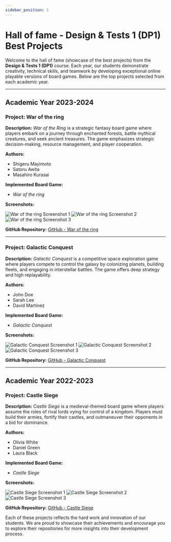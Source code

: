 ```yaml
---
sidebar_position: 1
---
```


# Hall of fame - Design & Tests 1 (DP1) Best Projects

Welcome to the hall of fame (showcase of the best projects) from the **Design & Tests 1 (DP1)** course. Each year, our students demonstrate creativity, technical skills, and teamwork by developing exceptional online playable versions of board games. Below are the top projects selected from each academic year.

---

## Academic Year 2023-2024

### Project: **War of the ring**

**Description:**
*War of the Ring* is a strategic fantasy board game where players embark on a journey through enchanted forests, battle mythical creatures, and seek ancient treasures. The game emphasizes strategic decision-making, resource management, and player cooperation.

**Authors:**
- Shigeru Mayimoto
- Satoru Awita
- Masahiro Kurasai

**Implemented Board Game:**
- *War of the ring*

**Screenshots:**

![War of the ring Screenshot 1](https://cf.geekdo-images.com/ImPgGag98W6gpV1KV812aA__imagepage/img/ZHAFxwwPAmpSqOjPb98GZV_x3rA=/fit-in/900x600/filters:no_upscale():strip_icc()/pic1215633.jpg)
![War of the ring Screenshot 2](https://cf.geekdo-images.com/_wQ_lfm1z2ZyKoBQU17m_g__imagepage/img/pOwMJDRG3nhy3HbYpcrf9AZE7PY=/fit-in/900x600/filters:no_upscale():strip_icc()/pic1186338.jpg)
![War of the ring Screenshot 3](https://cf.geekdo-images.com/E35JBxpHvZlaR4Zbyg75yA__imagepage/img/-TRTTLtRybiqwxO6F0_aB6ribx4=/fit-in/900x600/filters:no_upscale():strip_icc()/pic1174518.jpg)

**GitHub Repository:**
[GitHub - War of the ring](https://github.com/username/mystic-quest)

---

### Project: **Galactic Conquest**

**Description:**
*Galactic Conquest* is a competitive space exploration game where players compete to control the galaxy by colonizing planets, building fleets, and engaging in interstellar battles. The game offers deep strategy and high replayability.

**Authors:**
- John Doe
- Sarah Lee
- David Martinez

**Implemented Board Game:**
- *Galactic Conquest*

**Screenshots:**

![Galactic Conquest Screenshot 1](https://cf.geekdo-images.com/Jw9I_7gyaotrzNmqI_qdEA__imagepage/img/I_E6262LplmP4eMcFcN1f0PE5dU=/fit-in/900x600/filters:no_upscale():strip_icc()/pic6306110.jpg)
![Galactic Conquest Screenshot 2](https://cf.geekdo-images.com/PI6nWxP_16y4H47vql9aAA__imagepage/img/gsN9yjc6sqGzxPvUHyjP-cKN2_k=/fit-in/900x600/filters:no_upscale():strip_icc()/pic6308551.jpg)
![Galactic Conquest Screenshot 3](https://cf.geekdo-images.com/FkhUycCupRgiah63NvfStg__imagepage/img/H_ThyH9zxZVlp2rHglWNbBp3Uec=/fit-in/900x600/filters:no_upscale():strip_icc()/pic6308550.jpg)

**GitHub Repository:**
[GitHub - Galactic Conquest](https://github.com/username/galactic-conquest)

---

## Academic Year 2022-2023

### Project: **Castle Siege**

**Description:**
*Castle Siege* is a medieval-themed board game where players assume the roles of rival lords vying for control of a kingdom. Players must build their armies, fortify their castles, and outmaneuver their opponents in a bid for dominance.

**Authors:**
- Olivia White
- Daniel Green
- Laura Black

**Implemented Board Game:**
- *Castle Siege*

**Screenshots:**

![Castle Siege Screenshot 1](https://cf.geekdo-images.com/yo2Gg-6tOG_HxF4jh6Xmsg__imagepage/img/FlhPBuBhufozXDdJJjUv-7beYOA=/fit-in/900x600/filters:no_upscale():strip_icc()/pic799710.jpg)
![Castle Siege Screenshot 2](https://cf.geekdo-images.com/BKd2dmqTSYfy3xG7Rsfo9Q__imagepage/img/1NGxZq_D-GagXRG2DxmquVlldc8=/fit-in/900x600/filters:no_upscale():strip_icc()/pic799708.jpg)
![Castle Siege Screenshot 3](https://cf.geekdo-images.com/O7ecmB5pvacj0DQajGAagQ__imagepage/img/McyVCN6gBsxmGmCnzqqn177spkc=/fit-in/900x600/filters:no_upscale():strip_icc()/pic799706.jpg)

**GitHub Repository:**
[GitHub - Castle Siege](https://github.com/username/castle-siege)


Each of these projects reflects the hard work and innovation of our students. We are proud to showcase their achievements and encourage you to explore their repositories for more insights into their development process.
